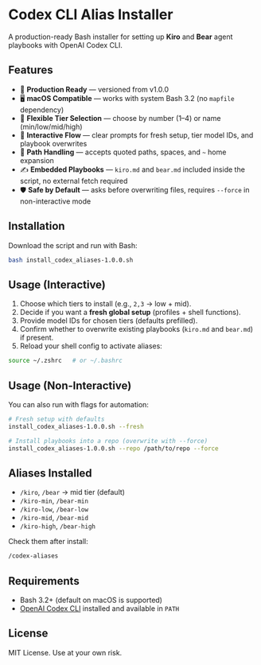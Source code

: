 # Codex CLI Alias Installer

A production-ready Bash installer for setting up **Kiro** and **Bear** agent playbooks with OpenAI Codex CLI.

## Features

- 🚀 **Production Ready** — versioned from v1.0.0
- 🖥️ **macOS Compatible** — works with system Bash 3.2 (no `mapfile` dependency)
- 🔢 **Flexible Tier Selection** — choose by number (1–4) or name (min/low/mid/high)
- 🤝 **Interactive Flow** — clear prompts for fresh setup, tier model IDs, and playbook overwrites
- 📂 **Path Handling** — accepts quoted paths, spaces, and `~` home expansion
- ✍️ **Embedded Playbooks** — `kiro.md` and `bear.md` included inside the script, no external fetch required
- 🛡️ **Safe by Default** — asks before overwriting files, requires `--force` in non-interactive mode

## Installation

Download the script and run with Bash:

```bash
bash install_codex_aliases-1.0.0.sh
```

## Usage (Interactive)

1. Choose which tiers to install (e.g., `2,3` → low + mid).
2. Decide if you want a **fresh global setup** (profiles + shell functions).
3. Provide model IDs for chosen tiers (defaults prefilled).
4. Confirm whether to overwrite existing playbooks (`kiro.md` and `bear.md`) if present.
5. Reload your shell config to activate aliases:

```bash
source ~/.zshrc   # or ~/.bashrc
```

## Usage (Non-Interactive)

You can also run with flags for automation:

```bash
# Fresh setup with defaults
install_codex_aliases-1.0.0.sh --fresh

# Install playbooks into a repo (overwrite with --force)
install_codex_aliases-1.0.0.sh --repo /path/to/repo --force
```

## Aliases Installed

- `/kiro`, `/bear` → mid tier (default)
- `/kiro-min`, `/bear-min`
- `/kiro-low`, `/bear-low`
- `/kiro-mid`, `/bear-mid`
- `/kiro-high`, `/bear-high`

Check them after install:
```bash
/codex-aliases
```

## Requirements

- Bash 3.2+ (default on macOS is supported)
- [OpenAI Codex CLI](https://github.com/openai/codex-cli) installed and available in `PATH`

## License

MIT License. Use at your own risk.

